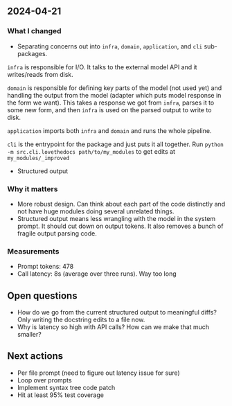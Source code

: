 ## 2024-04-21

### What I changed

- Separating concerns out into `infra`, `domain`, `application`, and `cli` sub-packages.

`infra` is responsible for I/O. It talks to the external model API and it writes/reads
from disk.

`domain` is responsible for defining key parts of the model (not used yet) and handling
the output from the model (adapter which puts model response in the form we want). This
takes a response we got from `infra`, parses it to some new form, and then `infra` is
used on the parsed output to write to disk.

`application` imports both `infra` and `domain` and runs the whole pipeline.

`cli` is the entrypoint for the package and just puts it all together. Run
`python -m src.cli.lovethedocs path/to/my_modules` to get edits at
`my_modules/_improved`

- Structured output

### Why it matters

- More robust design. Can think about each part of the code distinctly and not have
  huge modules doing several unrelated things.
- Structured output means less wrangling with the model in the system prompt. It should
  cut down on output tokens. It also removes a bunch of fragile output parsing code.

### Measurements

- Prompt tokens: 478
- Call latency: 8s (average over three runs). Way too long

## Open questions

- How do we go from the current structured output to meaningful diffs? Only writing
  the docstring edits to a file now.
- Why is latency so high with API calls? How can we make that much smaller?

## Next actions

- Per file prompt (need to figure out latency issue for sure)
- Loop over prompts
- Implement syntax tree code patch
- Hit at least 95% test coverage
